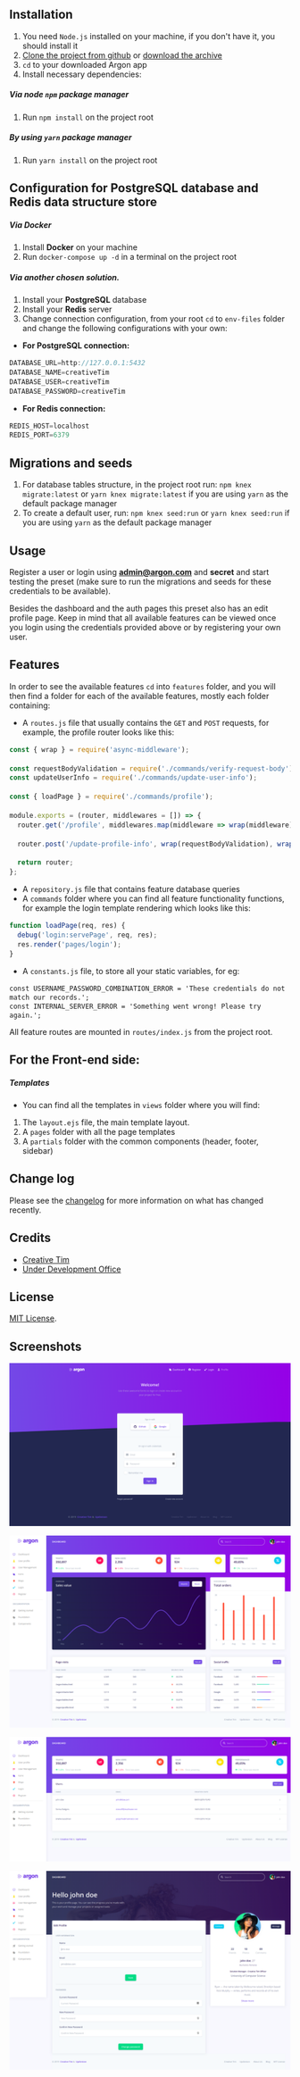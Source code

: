 
## Installation

1. You need `Node.js` installed on your machine, if you don't have it, you should install it
2. [Clone the project from github](https://github.com/express-argon/) or [download the archive](https://github.com/node-argon-archive/)
3. `cd` to your downloaded Argon app
4. Install necessary dependencies:

##### Via node `npm` package manager

1. Run `npm install` on the project root

##### By using `yarn` package manager

1. Run `yarn install` on the project root

## Configuration for PostgreSQL database and Redis data structure store

##### Via Docker

1. Install **Docker** on your machine 
2. Run `docker-compose up -d` in a terminal on the project root

##### Via another chosen solution.

1. Install your **PostgreSQL** database
2. Install your **Redis** server
3. Change connection configuration, from your root `cd` to `env-files` folder and change the following configurations with your own:

- **For PostgreSQL connection:**

```javascript
DATABASE_URL=http://127.0.0.1:5432
DATABASE_NAME=creativeTim
DATABASE_USER=creativeTim
DATABASE_PASSWORD=creativeTim
```

- **For Redis connection:**

```javascript
REDIS_HOST=localhost
REDIS_PORT=6379
```

## Migrations and seeds

1. For database tables structure, in the project root run: `npm knex migrate:latest` or `yarn knex migrate:latest` if you are using `yarn` as the default package manager
2. To create a default user, run: `npm knex seed:run` or `yarn knex seed:run` if you are using `yarn` as the default package manager

## Usage

Register a user or login using **admin@argon.com** and **secret** and start testing the preset (make sure to run the migrations and seeds for these credentials to be available).

Besides the dashboard and the auth pages this preset also has an edit profile page. Keep in mind that all available features can be viewed once you login using the credentials provided above or by registering your own user.  

## Features

In order to see the available features `cd` into `features` folder, and you will then find a folder for each of the available features, mostly each folder containing:

- A `routes.js` file that usually contains the `GET` and `POST` requests, for example, the profile router looks like this:

```javascript
const { wrap } = require('async-middleware');

const requestBodyValidation = require('./commands/verify-request-body');
const updateUserInfo = require('./commands/update-user-info');

const { loadPage } = require('./commands/profile');

module.exports = (router, middlewares = []) => {
  router.get('/profile', middlewares.map(middleware => wrap(middleware)), wrap(loadPage));

  router.post('/update-profile-info', wrap(requestBodyValidation), wrap(updateUserInfo));

  return router;
};

```

- A `repository.js` file that contains feature database queries
- A `commands` folder where you can find all feature functionality functions, for example the login template rendering which looks like this:

```javascript
function loadPage(req, res) {
  debug('login:servePage', req, res);
  res.render('pages/login');
}
```
- A `constants.js` file, to store all your static variables, for eg:

```
const USERNAME_PASSWORD_COMBINATION_ERROR = 'These credentials do not match our records.';
const INTERNAL_SERVER_ERROR = 'Something went wrong! Please try again.';
```

All feature routes are mounted in `routes/index.js` from the project root.

## For the Front-end side:

##### Templates

- You can find all the templates in `views` folder where you will find:
1. The `layout.ejs` file, the main template layout.
2. A `pages` folder with all the page templates
3. A `partials` folder with the common components (header, footer, sidebar)

## Change log

Please see the [changelog](changelog.md) for more information on what has changed recently.

## Credits

- [Creative Tim](https://creative-tim.com/)
- [Under Development Office](https://udevoffice.com/)

## License

[MIT License](https://github.com/laravel-frontend-presets/argon/blob/master/license.md).

## Screenshots

![Argon Login](/screens/Login.png)

![Argon Dashboard](/screens/Dashboard.png)

![Argon Users](/screens/Users.png)

![Argon Profile](/screens/Profile.png)